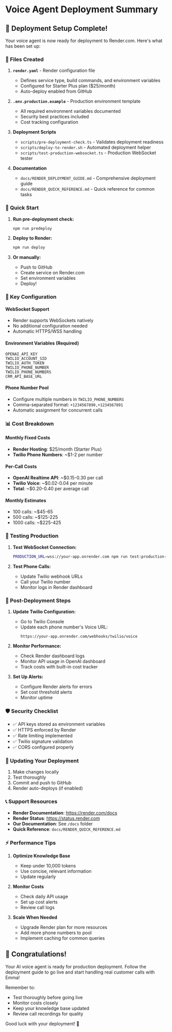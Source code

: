# Voice Agent Deployment Summary

## 🎉 Deployment Setup Complete!

Your voice agent is now ready for deployment to Render.com. Here's what has been set up:

### 📁 Files Created

1. **`render.yaml`** - Render configuration file
   - Defines service type, build commands, and environment variables
   - Configured for Starter Plus plan ($25/month)
   - Auto-deploy enabled from GitHub

2. **`.env.production.example`** - Production environment template
   - All required environment variables documented
   - Security best practices included
   - Cost tracking configuration

3. **Deployment Scripts**
   - `scripts/pre-deployment-check.ts` - Validates deployment readiness
   - `scripts/deploy-to-render.sh` - Automated deployment helper
   - `scripts/test-production-websocket.ts` - Production WebSocket tester

4. **Documentation**
   - `docs/RENDER_DEPLOYMENT_GUIDE.md` - Comprehensive deployment guide
   - `docs/RENDER_QUICK_REFERENCE.md` - Quick reference for common tasks

### 🚀 Quick Start

1. **Run pre-deployment check:**
   ```bash
   npm run predeploy
   ```

2. **Deploy to Render:**
   ```bash
   npm run deploy
   ```

3. **Or manually:**
   - Push to GitHub
   - Create service on Render.com
   - Set environment variables
   - Deploy!

### 🔧 Key Configuration

#### WebSocket Support
- Render supports WebSockets natively
- No additional configuration needed
- Automatic HTTPS/WSS handling

#### Environment Variables (Required)
```
OPENAI_API_KEY
TWILIO_ACCOUNT_SID
TWILIO_AUTH_TOKEN
TWILIO_PHONE_NUMBER
TWILIO_PHONE_NUMBERS
CRM_API_BASE_URL
```

#### Phone Number Pool
- Configure multiple numbers in `TWILIO_PHONE_NUMBERS`
- Comma-separated format: `+1234567890,+1234567891`
- Automatic assignment for concurrent calls

### 📊 Cost Breakdown

#### Monthly Fixed Costs
- **Render Hosting**: $25/month (Starter Plus)
- **Twilio Phone Numbers**: ~$1-2 per number

#### Per-Call Costs
- **OpenAI Realtime API**: ~$0.15-0.30 per call
- **Twilio Voice**: ~$0.02-0.04 per minute
- **Total**: ~$0.20-0.40 per average call

#### Monthly Estimates
- 100 calls: ~$45-65
- 500 calls: ~$125-225
- 1000 calls: ~$225-425

### 🧪 Testing Production

1. **Test WebSocket Connection:**
   ```bash
   PRODUCTION_URL=wss://your-app.onrender.com npm run test:production-ws
   ```

2. **Test Phone Calls:**
   - Update Twilio webhook URLs
   - Call your Twilio number
   - Monitor logs in Render dashboard

### 📱 Post-Deployment Steps

1. **Update Twilio Configuration:**
   - Go to Twilio Console
   - Update each phone number's Voice URL:
     ```
     https://your-app.onrender.com/webhooks/twilio/voice
     ```

2. **Monitor Performance:**
   - Check Render dashboard logs
   - Monitor API usage in OpenAI dashboard
   - Track costs with built-in cost tracker

3. **Set Up Alerts:**
   - Configure Render alerts for errors
   - Set cost threshold alerts
   - Monitor uptime

### 🛡️ Security Checklist

- ✅ API keys stored as environment variables
- ✅ HTTPS enforced by Render
- ✅ Rate limiting implemented
- ✅ Twilio signature validation
- ✅ CORS configured properly

### 🔄 Updating Your Deployment

1. Make changes locally
2. Test thoroughly
3. Commit and push to GitHub
4. Render auto-deploys (if enabled)

### 📞 Support Resources

- **Render Documentation**: https://render.com/docs
- **Render Status**: https://status.render.com
- **Our Documentation**: See `/docs` folder
- **Quick Reference**: `docs/RENDER_QUICK_REFERENCE.md`

### ⚡ Performance Tips

1. **Optimize Knowledge Base**
   - Keep under 10,000 tokens
   - Use concise, relevant information
   - Update regularly

2. **Monitor Costs**
   - Check daily API usage
   - Set up cost alerts
   - Review call logs

3. **Scale When Needed**
   - Upgrade Render plan for more resources
   - Add more phone numbers to pool
   - Implement caching for common queries

## 🎊 Congratulations!

Your AI voice agent is ready for production deployment. Follow the deployment guide to go live and start handling real customer calls with Emma!

Remember to:
- Test thoroughly before going live
- Monitor costs closely
- Keep your knowledge base updated
- Review call recordings for quality

Good luck with your deployment! 🚀